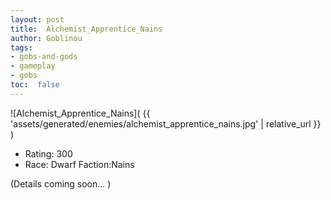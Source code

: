 ```yaml
---
layout: post
title:  Alchemist_Apprentice_Nains
author: Goblinou
tags:
- gobs-and-gods
- gameplay
- gobs
toc:  false
---
```


![Alchemist_Apprentice_Nains]( {{ 'assets/generated/enemies/alchemist_apprentice_nains.jpg' | relative_url }} )
- Rating: 300
- Race: Dwarf  Faction:Nains

(Details coming soon... )